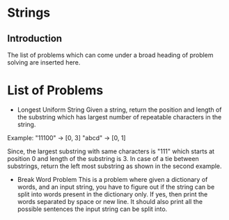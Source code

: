 # Strings
## Introduction
The list of problems which can come under a broad heading of problem solving are 
inserted here. 

# List of Problems
- Longest Uniform String
Given a string, return the position and length of the substring which has largest 
number of repeatable characters in the string.

Example: "11100" -> [0, 3]
		 "abcd"  -> [0, 1]

Since, the largest substring with same characters is "111" which starts at position
0 and length of the substring is 3.
In case of a tie between substrings, return the left most substring as shown in the second
example.

- Break Word Problem
This is a problem where given a dictionary of words, and an input string, you have 
to figure out if the string can be split into words present in the dictionary only.
If yes, then print the words separated by space or new line. It should also
print all the possible sentences the input string can be split into.